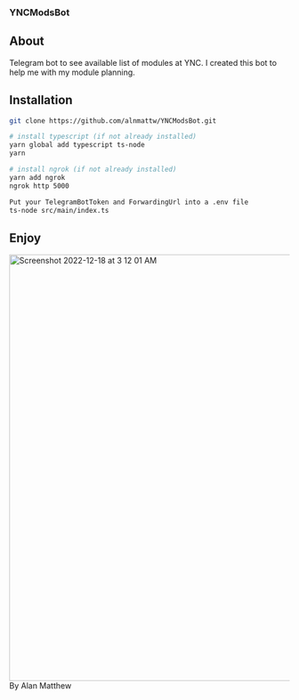 ### YNCModsBot

## About 
Telegram bot to see available list of modules at YNC. I created this bot to help me with my module planning.

## Installation 

```bash
git clone https://github.com/alnmattw/YNCModsBot.git

# install typescript (if not already installed)
yarn global add typescript ts-node
yarn 

# install ngrok (if not already installed)
yarn add ngrok
ngrok http 5000

Put your TelegramBotToken and ForwardingUrl into a .env file
ts-node src/main/index.ts
```

## Enjoy
<img width="766" alt="Screenshot 2022-12-18 at 3 12 01 AM" src="https://user-images.githubusercontent.com/114996150/208260258-1e58a0e9-e12e-4a68-ac3c-d88683cd3bb0.png">
By Alan Matthew
